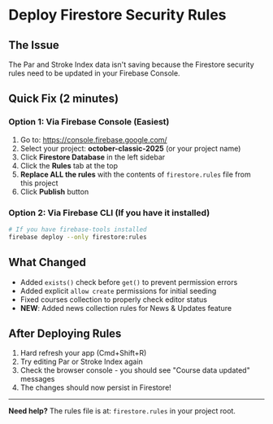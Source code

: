 # Deploy Firestore Security Rules

## The Issue
The Par and Stroke Index data isn't saving because the Firestore security rules need to be updated in your Firebase Console.

## Quick Fix (2 minutes)

### Option 1: Via Firebase Console (Easiest)

1. Go to: https://console.firebase.google.com/
2. Select your project: **october-classic-2025** (or your project name)
3. Click **Firestore Database** in the left sidebar
4. Click the **Rules** tab at the top
5. **Replace ALL the rules** with the contents of `firestore.rules` file from this project
6. Click **Publish** button

### Option 2: Via Firebase CLI (If you have it installed)

```bash
# If you have firebase-tools installed
firebase deploy --only firestore:rules
```

## What Changed
- Added `exists()` check before `get()` to prevent permission errors
- Added explicit `allow create` permissions for initial seeding
- Fixed courses collection to properly check editor status
- **NEW**: Added news collection rules for News & Updates feature

## After Deploying Rules
1. Hard refresh your app (Cmd+Shift+R)
2. Try editing Par or Stroke Index again
3. Check the browser console - you should see "Course data updated" messages
4. The changes should now persist in Firestore!

---

**Need help?** The rules file is at: `firestore.rules` in your project root.

